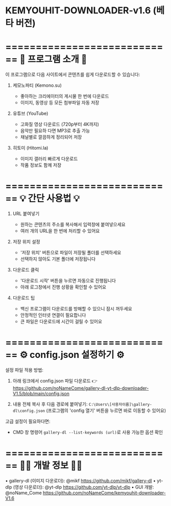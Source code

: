 # KEMYOUHIT-DOWNLOADER-v1.6  (베타 버전)

============================
🚀 프로그램 소개 🚀
============================
이 프로그램으로 다음 사이트에서 콘텐츠를 쉽게 다운로드할 수 있습니다:

1. 케모노파티 (Kemono.su)
   - 좋아하는 크리에이터의 게시물 한 번에 다운로드
   - 이미지, 동영상 등 모든 첨부파일 자동 저장

2. 유튜브 (YouTube)
   - 고화질 영상 다운로드 (720p부터 4K까지)
   - 음악만 필요하 다면 MP3로 추출 가능
   - 채널별로 깔끔하게 정리되어 저장

3. 히토미 (Hitomi.la)
   - 이미지 갤러리 빠르게 다운로드
   - 작품 정보도 함께 저장

============================
💡 간단 사용법 💡
============================

1. URL 붙여넣기
   - 원하는 콘텐츠의 주소를 복사해서 입력창에 붙여넣으세요
   - 여러 개의 URL을 한 번에 처리할 수 있어요

2. 저장 위치 설정
   - '저장 위치' 버튼으로 파일이 저장될 폴더를 선택하세요
   - 선택하지 않아도 기본 폴더에 저장됩니다

3. 다운로드 클릭
   - '다운로드 시작' 버튼을 누르면 자동으로 진행됩니다
   - 아래 로그창에서 진행 상황을 확인할 수 있어요

4. 다운로드 팁
   - 백신 프로그램이 다운로드를 방해할 수 있으니 잠시 꺼두세요
   - 안정적인 인터넷 연결이 필요합니다
   - 큰 파일은 다운로드에 시간이 걸릴 수 있어요

============================
⚙️ config.json 설정하기 ⚙️
============================

설정 파일 적용 방법:
1. 아래 링크에서 config.json 파일 다운로드
   👉 https://github.com/noNameCome/gallery-dl-yt-dlp-downloader-V1.5/blob/main/config.json

2. 내용 전체 복사 후 다음 경로에 붙여넣기:
   `C:\Users\[사용자이름]\gallery-dl\config.json`
   (프로그램의 'config 열기' 버튼을 누르면 바로 이동할 수 있어요)

고급 설정이 필요하다면:
- CMD 창 명령어 `gallery-dl --list-keywords (url)`로 사용 가능한 옵션 확인

============================
👨‍💻 개발 정보 👨‍💻
============================
• gallery-dl (이미지 다운로더): @mikf https://github.com/mikf/gallery-dl
• yt-dlp (영상 다운로더): @yt-dlp https://github.com/yt-dlp/yt-dlp
• GUI 개발: @noName_Come https://github.com/noNameCome/kemyouhit-downloader-V1.6
